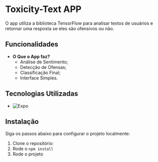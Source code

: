 # Toxicity-Text APP

O app utiliza a biblioteca TensorFlow para analisar textos de usuários e retornar uma resposta se eles são ofensivos ou não.

## Funcionalidades

- **O Que o App faz?**
  - Análise de Sentimento;
  - Detecção de Ofensas;
  - Classificação Final;
  - Interface Simples.


## Tecnologias Utilizadas

- ![Expo](https://img.shields.io/badge/Expo-000020?style=for-the-badge&logo=expo&logoColor=white)


## Instalação

Siga os passos abaixo para configurar o projeto localmente:

1. Clone o repositório:
2. Rode o `npm install`
3. Rode o projeto
